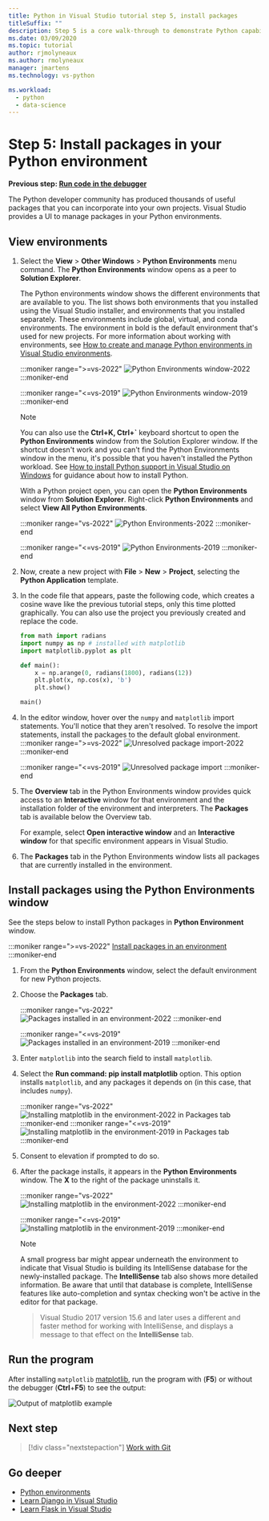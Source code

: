 ```yaml
---
title: Python in Visual Studio tutorial step 5, install packages
titleSuffix: ""
description: Step 5 is a core walk-through to demonstrate Python capabilities in Visual Studio and Visual Studio's features to manage packages in a Python environment.
ms.date: 03/09/2020
ms.topic: tutorial
author: rjmolyneaux
ms.author: rmolyneaux
manager: jmartens
ms.technology: vs-python

ms.workload:
  - python
  - data-science
---
```


# Step 5: Install packages in your Python environment

**Previous step: [Run code in the debugger](tutorial-working-with-python-in-visual-studio-step-04-debugging.md)**

The Python developer community has produced thousands of useful packages that you can incorporate into your own projects. Visual Studio provides a UI to manage packages in your Python environments.

## View environments

1. Select the **View** > **Other Windows** > **Python Environments** menu command. The **Python Environments** window opens as a peer to **Solution Explorer**.

   The Python environments window shows the different environments that are available to you. The list shows both environments that you installed using the Visual Studio installer, and environments that you installed separately. These environments include global, virtual, and conda environments. The environment in bold is the default environment that's used for new projects. For more information about working with environments, see [How to create and manage Python environments in Visual Studio environments](managing-python-environments-in-visual-studio.md).

   :::moniker range=">=vs-2022"
   ![Python Environments window-2022](media/environments/environments-default-view-2022.png)
   :::moniker-end

   :::moniker range="<=vs-2019"
   ![Python Environments window-2019](media/environments/environments-default-view-2019.png)
   :::moniker-end

   > [!NOTE]
   > You can also use the **Ctrl+K, Ctrl+`** keyboard shortcut to open the **Python Environments** window from the Solution Explorer window. If the shortcut doesn't work and you can't find the Python Environments window in the menu, it's possible that you haven't installed the Python workload. See [How to install Python support in Visual Studio on Windows](installing-python-support-in-visual-studio.md#how-to-install-python-support-in-visual-studio-on-windows) for guidance about how to install Python.

   With a Python project open, you can open the **Python Environments** window from **Solution Explorer**. Right-click **Python Environments** and select **View All Python Environments**.

   :::moniker range="vs-2022"
   ![Python Environments-2022](media/environments/environments-view-all-2022.png)
   :::moniker-end

   :::moniker range="<=vs-2019"
   ![Python Environments-2019](media/environments/environments-view-all-2019.png)
   :::moniker-end

1. Now, create a new project with **File** > **New** > **Project**, selecting the **Python Application** template.

1. In the code file that appears, paste the following code, which creates a cosine wave like the previous tutorial steps, only this time plotted graphically. You can also use the project you previously created and replace the code.

    ```python
    from math import radians
    import numpy as np # installed with matplotlib
    import matplotlib.pyplot as plt

    def main():
        x = np.arange(0, radians(1800), radians(12))
        plt.plot(x, np.cos(x), 'b')
        plt.show()

    main()
    ```

1. In the editor window, hover over the `numpy` and `matplotlib` import statements. You'll notice that they aren't resolved. To resolve the import statements, install the packages to the default global environment.
   :::moniker range=">=vs-2022"
   ![Unresolved package import-2022](media/packages-unresolved-import-2022.png)
   :::moniker-end

   :::moniker range="<=vs-2019"
    ![Unresolved package import](media/packages-unresolved-import.png)
   :::moniker-end

1. The **Overview** tab in the Python Environments window provides quick access to an **Interactive** window for that environment and the installation folder of the environment and interpreters. The **Packages** tab is available below the Overview tab.

    For example, select **Open interactive window** and an **Interactive window** for that specific environment appears in Visual Studio.

1. The **Packages** tab in the Python Environments window lists all packages that are currently installed in the environment.

## Install packages using the Python Environments window

See the steps below to install Python packages in **Python Environment** window.

   :::moniker range=">=vs-2022"
   [Install packages in an environment](media/environments/install-python-packages-2022.gif)
   :::moniker-end

1. From the **Python Environments** window, select the default environment for new Python projects.

1. Choose the **Packages** tab.

   :::moniker range="vs-2022"
   ![Packages installed in an environment-2022](media/environments/environments-installed-packages-2022.png)
   :::moniker-end

   :::moniker range="<=vs-2019"
   ![Packages installed in an environment-2019](media/environments/environments-installed-packages-2019.png)
   :::moniker-end

1. Enter `matplotlib` into the search field to install `matplotlib`.

1. Select the **Run command: pip install matplotlib** option.
      This option installs `matplotlib`, and any packages it depends on (in this case, that includes `numpy`).

   :::moniker range="vs-2022"
    ![Installing matplotlib in the environment-2022 in Packages tab](media/environments/environments-add-matplotlib-2022.png)
   :::moniker-end
   :::moniker range="<=vs-2019"
   ![Installing matplotlib in the environment-2019 in Packages tab](media/environments/environments-add-matplotlib-2019.png)
   :::moniker-end

1. Consent to elevation if prompted to do so.

1. After the package installs, it appears in the **Python Environments** window. The **X** to the right of the package uninstalls it.

   :::moniker range="vs-2022"
   ![Installing matplotlib in the environment-2022](media/environments/environments-add-matplotlib2-2022.png)
   :::moniker-end

   :::moniker range="<=vs-2019"
   ![Installing matplotlib in the environment-2019](media/environments/environments-add-matplotlib2-2019.png)
   :::moniker-end

    > [!NOTE]
   > A small progress bar might appear underneath the environment to indicate that Visual Studio is building its IntelliSense database for the newly-installed package. The **IntelliSense** tab also shows more detailed information. Be aware that until that database is complete, IntelliSense features like auto-completion and syntax checking won't be active in the editor for that package.

   > Visual Studio 2017 version 15.6 and later uses a different and faster method for working with IntelliSense, and displays a message to that effect on the **IntelliSense** tab.

## Run the program

After installing `matplotlib` [matplotlib](https://matplotlib.org/), run the program with (**F5**) or without the debugger (**Ctrl**+**F5**) to see the output:

   ![Output of matplotlib example](media/environments/environments-add-matplotlib3.png)

## Next step

> [!div class="nextstepaction"]
> [Work with Git](tutorial-working-with-python-in-visual-studio-step-06-working-with-git.md)

## Go deeper

- [Python environments](managing-python-environments-in-visual-studio.md)
- [Learn Django in Visual Studio](learn-django-in-visual-studio-step-01-project-and-solution.md)
- [Learn Flask in Visual Studio](learn-flask-visual-studio-step-01-project-solution.md)
